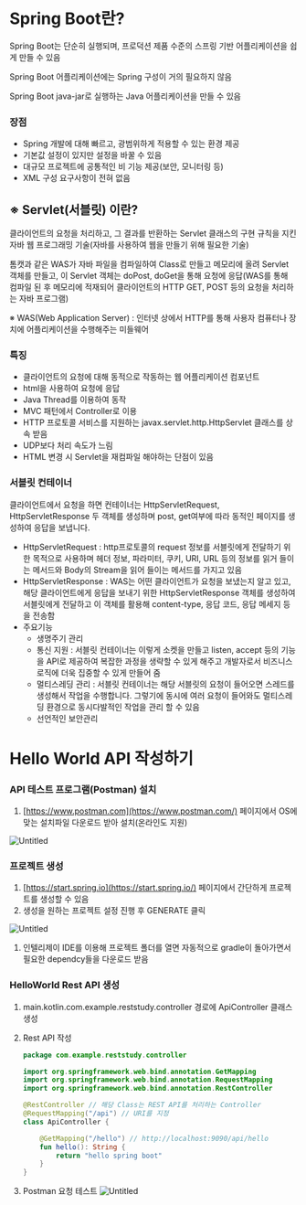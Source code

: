 # Spring Boot란?

Spring Boot는 단순히 실행되며, 프로덕션 제품 수준의 스프링 기반 어플리케이션을 쉽게 만들 수 있음

Spring Boot 어플리케이션에는 Spring 구성이 거의 필요하지 않음

Spring Boot java-jar로 실행하는 Java 어플리케이션을 만들 수 있음

### 장점

- Spring 개발에 대해 빠르고, 광범위하게 적용할 수 있는 환경 제공
- 기본값 설정이 있지만 설정을 바꿀 수 있음
- 대규모 프로젝트에 공통적인 비 기능 제공(보안, 모니터링 등)
- XML 구성 요구사항이 전혀 없음

## ※ Servlet(서블릿) 이란?

클라이언트의 요청을 처리하고, 그 결과를 반환하는 Servlet 클래스의 구현 규칙을 지킨 자바 웹 프로그래밍 기술(자바를 사용하여 웹을 만들기 위해 필요한 기술)

톰캣과 같은 WAS가 자바 파일을 컴파일하여 Class로 만들고 메모리에 올려 Servlet 객체를 만들고, 이 Servlet 객체는 doPost, doGet을 통해 요청에 응답(WAS를 통해 컴파일 된 후 메모리에 적재되어 클라이언트의 HTTP GET, POST 등의 요청을 처리하는 자바 프로그램)

※ WAS(Web Application Server) : 인터넷 상에서 HTTP를 통해 사용자 컴퓨터나 장치에 어플리케이션을 수행해주는 미들웨어

### 특징

- 클라이언트의 요청에 대해 동적으로 작동하는 웹 어플리케이션 컴포넌트
- html을 사용하여 요청에 응답
- Java Thread를 이용하여 동작
- MVC 패턴에서 Controller로 이용
- HTTP 프로토콜 서비스를 지원하는 javax.servlet.http.HttpServlet 클래스를 상속 받음
- UDP보다 처리 속도가 느림
- HTML 변경 시 Servlet을 재컴파일 해야하는 단점이 있음

### 서블릿 컨테이너

클라이언트에서 요청을 하면 컨테이너는 HttpServletRequest, HttpServletResponse 두 객체를 생성하며 post, get여부에 따라 동적인 페이지를 생성하여 응답을 보냅니다.

- HttpServletRequest : http프로토콜의 request 정보를 서블릿에게 전달하기 위한 목적으로 사용하며 헤더 정보, 파라미터, 쿠키, URI, URL 등의 정보를 읽거 들이는 메서드와 Body의 Stream을 읽어 들이는 메서드를 가지고 있음
- HttpServletResponse : WAS는 어떤 클라이언트가 요청을 보냈는지 알고 있고, 해당 클라이언트에게 응답을 보내기 위한 HttpServletResponse 객체를 생성하여 서블릿에게 전달하고 이 객체를 활용해 content-type, 응답 코드, 응답 메세지 등을 전송함
- 주요기능
    - 생명주기 관리
    - 통신 지원 : 서블릿 컨테이너는 이렇게 소켓을 만들고 listen, accept 등의 기능을 API로 제공하여 복잡한 과정을 생략할 수 있게 해주고 개발자로서 비즈니스 로직에 더욱 집중할 수 있게 만들어 줌
    - 멀티스레딩 관리 : 서블릿 컨테이너는 해당 서블릿의 요청이 들어오면 스레드를 생성해서 작업을 수행합니다. 그렇기에 동시에 여러 요청이 들어와도 멀티스레딩 환경으로 동시다발적인 작업을 관리 할 수 있음
    - 선언적인 보안관리

# Hello World API 작성하기

### API 테스트 프로그램(Postman) 설치

1. [https://www.postman.com](https://www.postman.com/) 페이지에서 OS에 맞는 설치파일 다운로드 받아 설치(온라인도 지원)

![Untitled](https://s3-us-west-2.amazonaws.com/secure.notion-static.com/2605a859-f16d-4c2c-99ba-011e72e8fe52/Untitled.png)

### 프로젝트 생성

1. [https://start.spring.io](https://start.spring.io/) 페이지에서 간단하게 프로젝트를 생성할 수 있음
2. 생성을 원하는 프로젝트 설정 진행 후 GENERATE 클릭

![Untitled](https://s3-us-west-2.amazonaws.com/secure.notion-static.com/6669ab82-94e1-4bd6-b531-ea43ff3c182c/Untitled.png)

1. 인텔리제이 IDE를 이용해 프로젝트 폴더를 열면 자동적으로 gradle이 돌아가면서 필요한 dependcy들을 다운로드 받음

### HelloWorld Rest API 생성

1. main.kotlin.com.example.reststudy.controller 경로에 ApiController 클래스 생성
2. Rest API 작성
    
    ```kotlin
    package com.example.reststudy.controller
    
    import org.springframework.web.bind.annotation.GetMapping
    import org.springframework.web.bind.annotation.RequestMapping
    import org.springframework.web.bind.annotation.RestController
    
    @RestController // 해당 Class는 REST API를 처리하는 Controller
    @RequestMapping("/api") // URI를 지정
    class ApiController {
    
        @GetMapping("/hello") // http://localhost:9090/api/hello
        fun hello(): String {
            return "hello spring boot"
        }
    }
    ```
    
3. Postman 요청 테스트
![Untitled](https://s3-us-west-2.amazonaws.com/secure.notion-static.com/6669ab82-94e1-4bd6-b531-ea43ff3c182c/Untitled.png)
